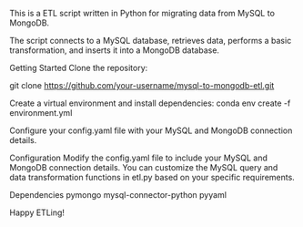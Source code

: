 This is a ETL script written in Python for migrating data from MySQL to MongoDB. 

The script connects to a MySQL database, retrieves data, performs a basic transformation, and inserts it into a MongoDB database.

Getting Started
Clone the repository:

git clone https://github.com/your-username/mysql-to-mongodb-etl.git

Create a virtual environment and install dependencies:
conda env create -f environment.yml

Configure your config.yaml file with your MySQL and MongoDB connection details.

Configuration
Modify the config.yaml file to include your MySQL and MongoDB connection details. You can customize the MySQL query and data transformation functions in etl.py based on your specific requirements.

Dependencies
pymongo
mysql-connector-python
pyyaml

Happy ETLing!